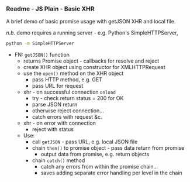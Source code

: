 
### Readme - JS Plain - Basic XHR

A brief demo of basic promise usage with getJSON XHR and local file.

*n.b.* demo requires a running server - e.g. Python's SimpleHTTPServer,

```bash
python -m SimpleHTTPServer
```

  * FN: `getJSON()` function
    * returns Promise object - callbacks for resolve and reject
    * create XHR object using constructor for XMLHTTPRequest
    * use the `open()` method on the XHR object
      * pass HTTP method, e.g. GET
      * pass URL for request
    * xhr - on successful connection `onload`
      * try - check return status = 200 for OK
      * parse JSON return
      * otherwise reject connection...
      * catch errors with request &c.
    * xhr - on error with connection
      * reject with status
    * Use:
      * call `getJSON` - pass URL, e.g. local JSON file
      * chain `then()` to promise object - pass data return from promise
        * output data from promise, e.g. return objects
      * chain `catch()` method
        * catch any errors from within the promise chain...
        * saves adding separate error handling per level in the chain
